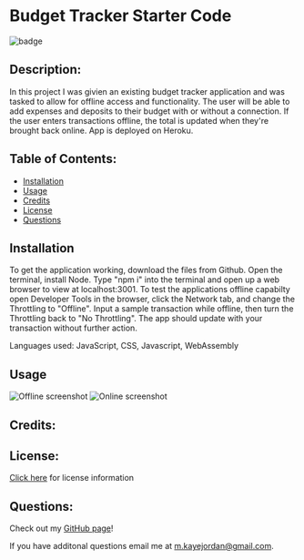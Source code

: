 # Budget Tracker Starter Code
  ![badge](https://img.shields.io/badge/License-Unlicensed-lightgrey) 

  ## Description:
  In this project I was givien an existing budget tracker application and was tasked to allow for offline access and functionality. The user will be able to add expenses and deposits to their budget with or without a connection. If the user enters transactions offline, the total is updated when they're brought back online. App is deployed on Heroku.

  ## Table of Contents:

  * [Installation](#installation)
  * [Usage](#usage)
  * [Credits](#credits)
  * [License](#license)
  * [Questions](#questions)

  ## Installation
  To get the application working, download the files from Github. Open the terminal, install Node. Type "npm i" into the terminal and open up a web browser to view at localhost:3001. To test the applications offline capabilty open Developer Tools in the browser, click the Network tab, and change the Throttling to "Offline". Input a sample transaction while offline, then turn the Throttling back to "No Throttling". The app should update with your transaction without further action. 

  Languages used: JavaScript, CSS, Javascript, WebAssembly

  ## Usage
![Offline screenshot](https://user-images.githubusercontent.com/91101861/159149192-3f816cae-5cfc-4db1-aad2-66b3c6a717b4.png)
![Online screenshot](https://user-images.githubusercontent.com/91101861/159149197-bdd8971e-79db-42de-95f2-937e60b31286.png)


  ## Credits:
  

  
## License: 
[Click here](https://choosealicense.com/licenses/unlicense/) for license information

  ## Questions:
  Check out my [GitHub page](https://github.com/chellesjord)!

  If you have additonal questions email me at 
  <a href="mailto:m.kayejordan@gmail.com">m.kayejordan@gmail.com</a>.
  
